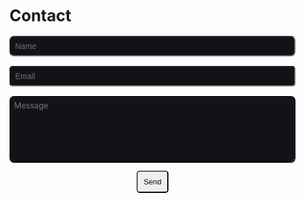 # Contact

<form target="_blank" action="https://formsubmit.co/09lodges-bureaus@icloud.com" method="POST">
  <div class="form-group">
    <div class="form-row">
      <input type="text" name="name" class="form-control" placeholder="Name" style="width: 100%; background-color: #111319; padding: 8px; border-radius: 8px; font-size: 1em;" required>
    </div>
    <br>
    <div class="col">
      <input type="email" name="email" class="form-control" placeholder="Email" style="width: 100%; background-color: #111319; padding: 8px; border-radius: 5px; font-size: 1em;" required>
    </div>
    <br>
    <div class="form-group">
      <textarea placeholder="Message" class="form-control" name="message" rows="6" style="width: 100%; background-color: #111319; border: 0px; border-radius: 8px; padding: 8px; font-family: inherit; color: white; font-size: 1em;" required></textarea>
    </div>
    <p></p>
    <div align="center">
      <button type="submit" class="contact-submit" style="padding: 10px; border-radius: 5px;">Send</button>
    </div>
  </div>
</form>
